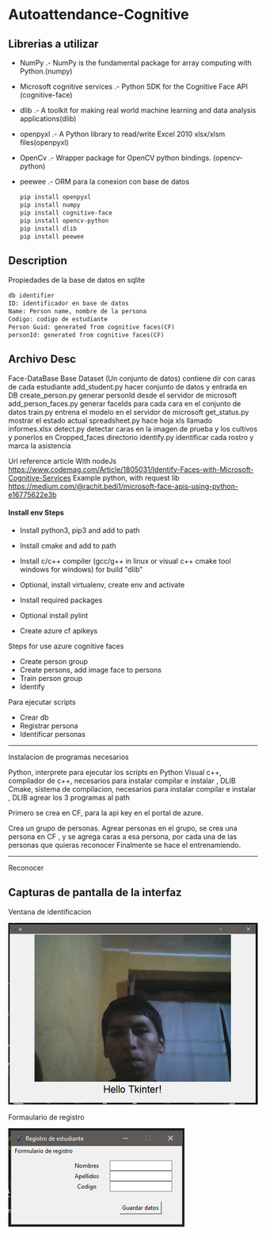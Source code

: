 # Autoattendance-Cognitive

## Librerias a utilizar
- NumPy .- NumPy is the fundamental package for array computing with Python.(numpy)
- Microsoft cognitive services .- Python SDK for the Cognitive Face API (cognitive-face)
- dlib .- A toolkit for making real world machine learning and data analysis applications(dlib)
- openpyxl .- A Python library to read/write Excel 2010 xlsx/xlsm files(openpyxl)
- OpenCv .- Wrapper package for OpenCV python bindings. (opencv-python)
- peewee .- ORM para la conexion con base de datos

      pip install openpyxl
      pip install numpy
      pip install cognitive-face
      pip install opencv-python
      pip install dlib
      pip install peewee


## Description
Propiedades de la base de datos en sqlite
    
    db identifier
    ID: identificador en base de datos
    Name: Person name, nombre de la persona
    Codigo: codigo de estudiante
    Person Guid: generated from cognitive faces(CF)
    personId: generated from cognitive faces(CF)




Archivo	Desc
--------------------------------------------------------------------------------
Face-DataBase	Base
Dataset	(Un conjunto de datos) contiene dir con caras de cada estudiante
add_student.py	hacer conjunto de datos y entrada en DB
create_person.py	generar personId desde el servidor de microsoft
add_person_faces.py	generar faceIds para cada cara en el conjunto de datos
train.py	entrena el modelo en el servidor de microsoft
get_status.py	mostrar el estado actual
spreadsheet.py	hace hoja xls llamado informes.xlsx
detect.py	detectar caras en la imagen de prueba y los cultivos y ponerlos en Cropped_faces directorio
identify.py	identificar cada rostro y marca la asistencia




Url reference article
With nodeJs
https://www.codemag.com/Article/1805031/Identify-Faces-with-Microsoft-Cognitive-Services
Example python, with request lib 
https://medium.com/@rachit.bedi1/microsoft-face-apis-using-python-e16775622e3b

#### Install env Steps
- Install python3, pip3 and add to path
- Install cmake and add to path
- Install c/c++ compiler (gcc/g++ in linux or visual c++ cmake tool windows for windows) for build "dlib"

- Optional, install virtualenv, create env and activate
- Install required packages
- Optional install pylint

- Create azure cf apikeys

Steps for use azure cognitive faces
- Create person group
- Create persons, add image face to persons
- Train person group
- Identify


Para  ejecutar scripts
- Crear db
- Registrar persona
- Identificar personas


---

Instalacion de programas necesarios


Python, interprete para ejecutar los scripts en Python
Visual c++, compilador de c++, necesarios para instalar compilar e instalar , DLIB
Cmake, sistema de compilacion, necesarios para instalar compilar e instalar , DLIB
agrear los 3 programas al path





Primero se crea en CF, para la api key en el portal de azure.


Crea un grupo de personas.
Agrear personas en el grupo, se crea una persona en CF , y se agrega caras a esa persona, por cada una de las personas que quieras reconocer 
Finalmente se hace el entrenamiendo.

---------------------------------------------------------------------

Reconocer


Capturas de pantalla de la interfaz
---

Ventana de identificacion

![Texto alternativo](Captura_webcam.PNG)

Formaulario de registro

![Texto alternativo](Captura-formulario.png)
